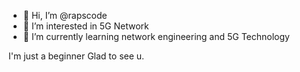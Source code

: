 - 👋 Hi, I’m @rapscode
- 👀 I’m interested in 5G Network
- 🌱 I’m currently learning network engineering and 5G Technology

I'm just a beginner
Glad to see u.
<!---
rapscode/rapscode is a ✨ special ✨ repository because its `README.md` (this file) appears on your GitHub profile.
You can click the Preview link to take a look at your changes.
--->
